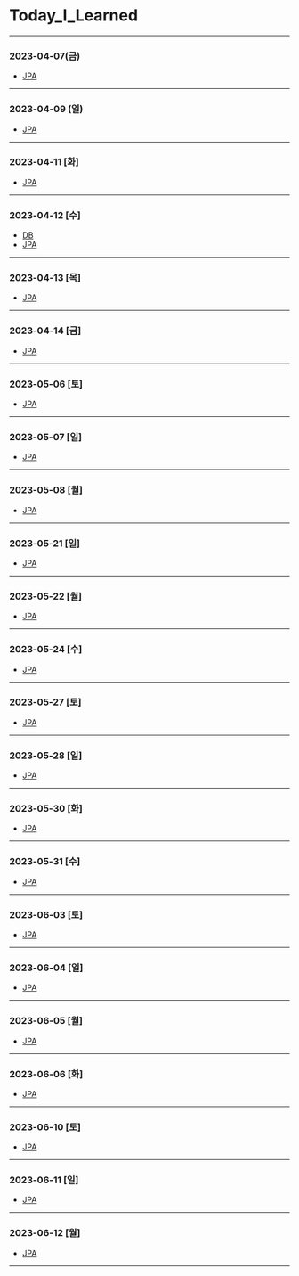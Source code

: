 # Today_I_Learned

* * *
### 2023-04-07(금)
- [JPA](https://github.com/xxx-sj/Today_I_Learned/tree/master/JPA/java_orm_programming)
* * *
### 2023-04-09 (일)
- [JPA](https://github.com/xxx-sj/Today_I_Learned/tree/master/JPA/java_orm_programming)
* * *
### 2023-04-11 [화]
- [JPA](https://github.com/xxx-sj/Today_I_Learned/tree/master/JPA/java_orm_programming)
* * *
### 2023-04-12 [수]
- [DB](https://github.com/xxx-sj/Today_I_Learned/blob/master/DB)
- [JPA](https://github.com/xxx-sj/Today_I_Learned/tree/master/JPA/java_orm_programming)
* * *
### 2023-04-13 [목]
- [JPA](https://github.com/xxx-sj/Today_I_Learned/tree/master/JPA/java_orm_programming)
* * *
### 2023-04-14 [금]
- [JPA](https://github.com/xxx-sj/Today_I_Learned/tree/master/JPA/java_orm_programming)
* * *
### 2023-05-06 [토]
- [JPA](https://github.com/xxx-sj/Today_I_Learned/tree/master/JPA/java_orm_programming)
* * *
### 2023-05-07 [일]
- [JPA](https://github.com/xxx-sj/Today_I_Learned/tree/master/JPA/java_orm_programming)
* * *
### 2023-05-08 [월]
- [JPA](https://github.com/xxx-sj/Today_I_Learned/tree/master/JPA/java_orm_programming)
* * *
### 2023-05-21 [일]
- [JPA](https://github.com/xxx-sj/Today_I_Learned/tree/master/JPA/java_orm_programming)
* * *
### 2023-05-22 [월]
- [JPA](https://github.com/xxx-sj/Today_I_Learned/tree/master/JPA/java_orm_programming)
* * *
### 2023-05-24 [수]
- [JPA](https://github.com/xxx-sj/Today_I_Learned/tree/master/JPA/java_orm_programming)
* * *
### 2023-05-27 [토]
- [JPA](https://github.com/xxx-sj/Today_I_Learned/tree/master/JPA/java_orm_programming)
* * *
### 2023-05-28 [일]
- [JPA](https://github.com/xxx-sj/Today_I_Learned/tree/master/JPA/java_orm_programming)
* * *
### 2023-05-30 [화]
- [JPA](https://github.com/xxx-sj/Today_I_Learned/tree/master/JPA/java_orm_programming)
* * *
### 2023-05-31 [수]
- [JPA](https://github.com/xxx-sj/Today_I_Learned/tree/master/JPA/java_orm_programming)
* * *
### 2023-06-03 [토]
- [JPA](https://github.com/xxx-sj/Today_I_Learned/tree/master/JPA/java_orm_programming)
* * *
### 2023-06-04 [일]
- [JPA](https://github.com/xxx-sj/Today_I_Learned/tree/master/JPA/java_orm_programming)
* * *
### 2023-06-05 [월]
- [JPA](https://github.com/xxx-sj/Today_I_Learned/tree/master/JPA/java_orm_programming)
* * *
### 2023-06-06 [화]
- [JPA](https://github.com/xxx-sj/Today_I_Learned/tree/master/JPA/java_orm_programming)
* * *
### 2023-06-10 [토]
- [JPA](https://github.com/xxx-sj/Today_I_Learned/tree/master/JPA/java_orm_programming)
* * *
### 2023-06-11 [일]
- [JPA](https://github.com/xxx-sj/Today_I_Learned/tree/master/JPA/java_orm_programming)
* * *
### 2023-06-12 [월]
- [JPA](https://github.com/xxx-sj/Today_I_Learned/tree/master/JPA/java_orm_programming)
* * *


